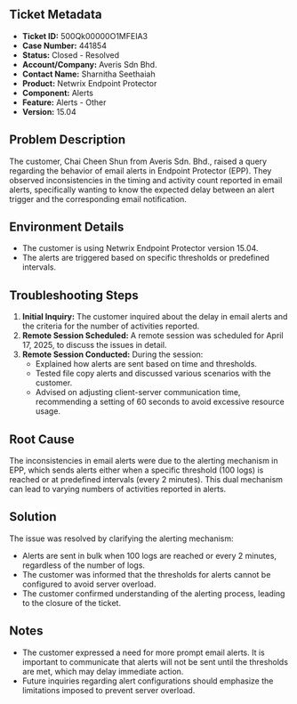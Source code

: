 ## Ticket Metadata
- **Ticket ID:** 500Qk00000O1MFEIA3
- **Case Number:** 441854
- **Status:** Closed - Resolved
- **Account/Company:** Averis Sdn Bhd.
- **Contact Name:** Sharnitha Seethaiah
- **Product:** Netwrix Endpoint Protector
- **Component:** Alerts
- **Feature:** Alerts - Other
- **Version:** 15.04

## Problem Description
The customer, Chai Cheen Shun from Averis Sdn. Bhd., raised a query regarding the behavior of email alerts in Endpoint Protector (EPP). They observed inconsistencies in the timing and activity count reported in email alerts, specifically wanting to know the expected delay between an alert trigger and the corresponding email notification.

## Environment Details
- The customer is using Netwrix Endpoint Protector version 15.04.
- The alerts are triggered based on specific thresholds or predefined intervals.

## Troubleshooting Steps
1. **Initial Inquiry:** The customer inquired about the delay in email alerts and the criteria for the number of activities reported.
2. **Remote Session Scheduled:** A remote session was scheduled for April 17, 2025, to discuss the issues in detail.
3. **Remote Session Conducted:** During the session:
   - Explained how alerts are sent based on time and thresholds.
   - Tested file copy alerts and discussed various scenarios with the customer.
   - Advised on adjusting client-server communication time, recommending a setting of 60 seconds to avoid excessive resource usage.

## Root Cause
The inconsistencies in email alerts were due to the alerting mechanism in EPP, which sends alerts either when a specific threshold (100 logs) is reached or at predefined intervals (every 2 minutes). This dual mechanism can lead to varying numbers of activities reported in alerts.

## Solution
The issue was resolved by clarifying the alerting mechanism:
- Alerts are sent in bulk when 100 logs are reached or every 2 minutes, regardless of the number of logs.
- The customer was informed that the thresholds for alerts cannot be configured to avoid server overload.
- The customer confirmed understanding of the alerting process, leading to the closure of the ticket.

## Notes
- The customer expressed a need for more prompt email alerts. It is important to communicate that alerts will not be sent until the thresholds are met, which may delay immediate action.
- Future inquiries regarding alert configurations should emphasize the limitations imposed to prevent server overload.